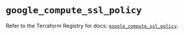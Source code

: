# `google_compute_ssl_policy`

Refer to the Terraform Registry for docs: [`google_compute_ssl_policy`](https://registry.terraform.io/providers/hashicorp/google/6.17.0/docs/resources/compute_ssl_policy).
